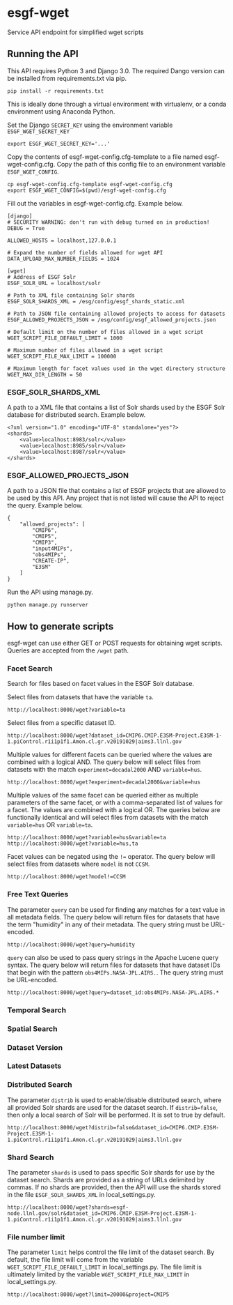 # esgf-wget
Service API endpoint for simplified wget scripts

## Running the API
This API requires Python 3 and Django 3.0.  The required Dango version can be installed from requirements.txt via pip.
```
pip install -r requirements.txt
```
This is ideally done through a virtual environment with virtualenv, or a conda environment using Anaconda Python.

Set the Django `SECRET_KEY` using the environment variable `ESGF_WGET_SECRET_KEY`
```
export ESGF_WGET_SECRET_KEY='...'
```

Copy the contents of esgf-wget-config.cfg-template to a file named esgf-wget-config.cfg.  Copy the path of this config file to an environment variable `ESGF_WGET_CONFIG`.
```
cp esgf-wget-config.cfg-template esgf-wget-config.cfg
export ESGF_WGET_CONFIG=$(pwd)/esgf-wget-config.cfg
```

Fill out the variables in esgf-wget-config.cfg.  Example below.
```
[django]
# SECURITY WARNING: don't run with debug turned on in production!
DEBUG = True

ALLOWED_HOSTS = localhost,127.0.0.1

# Expand the number of fields allowed for wget API
DATA_UPLOAD_MAX_NUMBER_FIELDS = 1024

[wget]
# Address of ESGF Solr
ESGF_SOLR_URL = localhost/solr

# Path to XML file containing Solr shards
ESGF_SOLR_SHARDS_XML = /esg/config/esgf_shards_static.xml

# Path to JSON file containing allowed projects to access for datasets
ESGF_ALLOWED_PROJECTS_JSON = /esg/config/esgf_allowed_projects.json

# Default limit on the number of files allowed in a wget script
WGET_SCRIPT_FILE_DEFAULT_LIMIT = 1000

# Maximum number of files allowed in a wget script
WGET_SCRIPT_FILE_MAX_LIMIT = 100000

# Maximum length for facet values used in the wget directory structure
WGET_MAX_DIR_LENGTH = 50
```
### ESGF_SOLR_SHARDS_XML
A path to a XML file that contains a list of Solr shards used by the ESGF Solr database for distributed search.  Example below.
```
<?xml version="1.0" encoding="UTF-8" standalone="yes"?>
<shards>
    <value>localhost:8983/solr</value>
    <value>localhost:8985/solr</value>
    <value>localhost:8987/solr</value>
</shards>
```

### ESGF_ALLOWED_PROJECTS_JSON
A path to a JSON file that contains a list of ESGF projects that are allowed to be used by this API.  Any project that is not listed will cause the API to reject the query.  Example below.
```
{
    "allowed_projects": [
        "CMIP6", 
        "CMIP5", 
        "CMIP3", 
        "input4MIPs", 
        "obs4MIPs", 
        "CREATE-IP", 
        "E3SM"
    ]
}
```

Run the API using manage.py.
```
python manage.py runserver
```
## How to generate scripts

esgf-wget can use either GET or POST requests for obtaining wget scripts.  Queries are accepted from the `/wget` path.

### Facet Search
Search for files based on facet values in the ESGF Solr database.

Select files from datasets that have the variable `ta`.
```
http://localhost:8000/wget?variable=ta
```
Select files from a specific dataset ID.
```
http://localhost:8000/wget?dataset_id=CMIP6.CMIP.E3SM-Project.E3SM-1-1.piControl.r1i1p1f1.Amon.cl.gr.v20191029|aims3.llnl.gov
```
Multiple values for different facets can be queried where the values are combined with a logical AND.  The query below will select files from datasets with the match `experiment=decadal2000` AND `variable=hus`.
```
http://localhost:8000/wget?experiment=decadal2000&variable=hus
```
Multiple values of the same facet can be queried either as multiple parameters of the same facet, or with a comma-separated list of values for a facet. The values are combined with a logical OR.  The queries below are functionally identical and will select files from datasets with the match `variable=hus` OR `variable=ta`.
```
http://localhost:8000/wget?variable=hus&variable=ta
http://localhost:8000/wget?variable=hus,ta
```
Facet values can be negated using the `!=` operator.  The query below will select files from datasets where `model` is not `CCSM`.
```
http://localhost:8000/wget?model!=CCSM
```

### Free Text Queries
The parameter `query` can be used for finding any matches for a text value in all metadata fields.  The query below will return files for datasets that have the term "humidity" in any of their metadata.  The query string must be URL-encoded.
```
http://localhost:8000/wget?query=humidity
```
`query` can also be used to pass query strings in the Apache Lucene query syntax.  The query below will return files for datasets that have dataset IDs that begin with the pattern `obs4MIPs.NASA-JPL.AIRS.`.  The query string must be URL-encoded.
```
http://localhost:8000/wget?query=dataset_id:obs4MIPs.NASA-JPL.AIRS.*
```

### Temporal Search

### Spatial Search

### Dataset Version

### Latest Datasets


### Distributed Search
The parameter `distrib` is used to enable/disable distributed search, where all provided Solr shards are used for the dataset search.  If `distrib=false`, then only a local search of Solr will be performed.  It is set to true by default.
```
http://localhost:8000/wget?distrib=false&dataset_id=CMIP6.CMIP.E3SM-Project.E3SM-1-1.piControl.r1i1p1f1.Amon.cl.gr.v20191029|aims3.llnl.gov
```

### Shard Search
The parameter `shards` is used to pass specific Solr shards for use by the dataset search.  Shards are provided as a string of URLs delimited by commas.  If no shards are provided, then the API will use the shards stored in the file `ESGF_SOLR_SHARDS_XML` in local_settings.py.
```
http://localhost:8000/wget?shards=esgf-node.llnl.gov/solr&dataset_id=CMIP6.CMIP.E3SM-Project.E3SM-1-1.piControl.r1i1p1f1.Amon.cl.gr.v20191029|aims3.llnl.gov
```

### File number limit
The parameter `limit` helps control the file limit of the dataset search.  By default, the file limit will come from the variable `WGET_SCRIPT_FILE_DEFAULT_LIMIT` in local_settings.py.  The file limit is ultimately limited by the variable `WGET_SCRIPT_FILE_MAX_LIMIT` in local_settings.py.
```
http://localhost:8000/wget?limit=20000&project=CMIP5
```